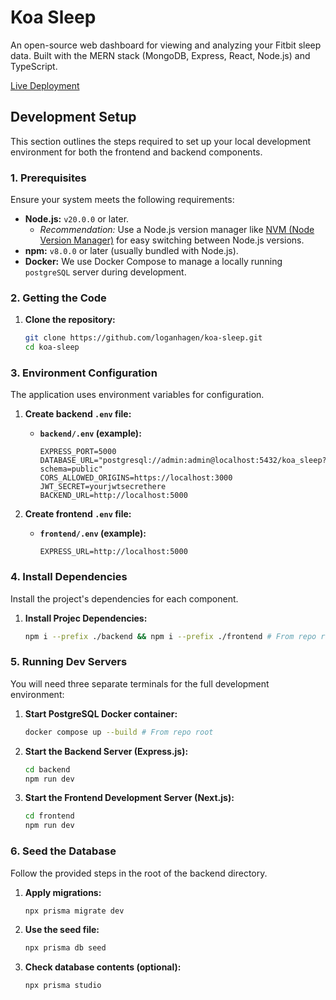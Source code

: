 # Koa Sleep

An open-source web dashboard for viewing and analyzing your Fitbit sleep data. Built with the MERN stack (MongoDB, Express, React, Node.js) and TypeScript.

[Live Deployment](https://koasleep.dev)

## Development Setup

This section outlines the steps required to set up your local development environment for both the frontend and backend components.

### 1. Prerequisites

Ensure your system meets the following requirements:

* **Node.js:** `v20.0.0` or later.
    * _Recommendation:_ Use a Node.js version manager like [NVM (Node Version Manager)](https://github.com/nvm-sh/nvm) for easy switching between Node.js versions.
* **npm:** `v8.0.0` or later (usually bundled with Node.js).
* **Docker:** We use Docker Compose to manage a locally running `postgreSQL` server during development.

### 2. Getting the Code

1.  **Clone the repository:**
    ```bash
    git clone https://github.com/loganhagen/koa-sleep.git
    cd koa-sleep
    ```

### 3. Environment Configuration

The application uses environment variables for configuration.

1.  **Create backend `.env` file:**
    * **`backend/.env` (example):**
        ```
        EXPRESS_PORT=5000
        DATABASE_URL="postgresql://admin:admin@localhost:5432/koa_sleep?schema=public"
        CORS_ALLOWED_ORIGINS=https://localhost:3000
        JWT_SECRET=yourjwtsecrethere
        BACKEND_URL=http://localhost:5000
        ```

2. **Create frontend `.env` file:**
    * **`frontend/.env` (example):**
        ```
        EXPRESS_URL=http://localhost:5000
        ```


### 4. Install Dependencies

Install the project's dependencies for each component.

1.  **Install Projec Dependencies:**
    ```bash
    npm i --prefix ./backend && npm i --prefix ./frontend # From repo root
    ```


### 5. Running Dev Servers

You will need three separate terminals for the full development environment:

1.  **Start PostgreSQL Docker container:**
    ```bash
    docker compose up --build # From repo root
    ```
2.  **Start the Backend Server (Express.js):**
    ```bash
    cd backend
    npm run dev
    ```

3.  **Start the Frontend Development Server (Next.js):**
    ```bash
    cd frontend
    npm run dev
    ```

### 6. Seed the Database

Follow the provided steps in the root of the backend directory.
1. **Apply migrations:**
    ```bash
    npx prisma migrate dev 
    ```

2. **Use the seed file:**
    ```bash
    npx prisma db seed
    ```

3. **Check database contents (optional):**
    ```bash
    npx prisma studio
    ```